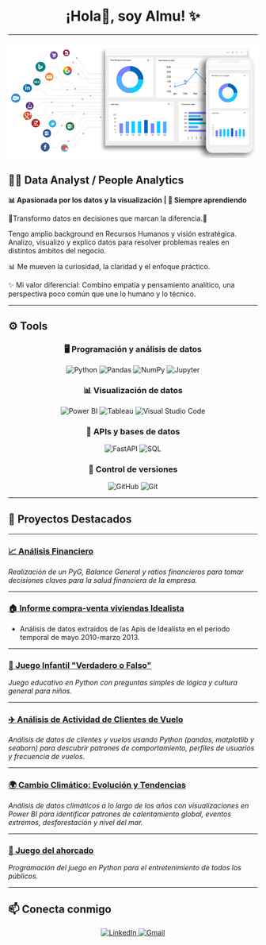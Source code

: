 <h1 align="center">
¡Hola👋, soy Almu! ✨
  </a>
</h1>
<hr/>
<p align="center">
  <!-- Reference a GIF profile image uploaded to your repo, e.g., images/profile.gif -->
  <img src="Images/Frontpage.gif" alt="Profile GIF" width="600"/>
</p>

## 👩‍💻 Data Analyst / People Analytics

**📊 Apasionada por los datos y la visualización | 🧠 Siempre aprendiendo**

🎯Transformo datos en decisiones que marcan la diferencia.🎯

Tengo amplio background en Recursos Humanos y visión estratégica. Analizo, visualizo y explico datos para resolver problemas reales en distintos ámbitos del negocio.

📊 Me mueven la curiosidad, la claridad y el enfoque práctico.

✨ Mi valor diferencial: Combino empatía y pensamiento analítico, una perspectiva poco común que une lo humano y lo técnico.

---

## ⚙️ Tools

<h3 align="center"><strong>🖥️ Programación y análisis de datos</strong></h3>
<p align="center">
  <img alt="Python" src="https://img.shields.io/badge/Python-3776AB?style=for-the-badge&logo=python&logoColor=white" />
  <img alt="Pandas" src="https://img.shields.io/badge/Pandas-150458?style=for-the-badge&logo=pandas&logoColor=white" />
  <img alt="NumPy" src="https://img.shields.io/badge/NumPy-013243?style=for-the-badge&logo=numpy&logoColor=white" />
  <img alt="Jupyter" src="https://img.shields.io/badge/Jupyter-F37626?style=for-the-badge&logo=jupyter&logoColor=white" />
</p>

<h3 align="center"><strong>📊 Visualización de datos</strong></h3>
<p align="center">
  <img alt="Power BI" src="https://img.shields.io/badge/Power%20BI-FFB900?style=for-the-badge&logo=microsoft-power-bi&logoColor=black" />
  <img alt="Tableau" src="https://img.shields.io/badge/Tableau-3E99C1?style=for-the-badge&logo=tableau&logoColor=white" />
  <img alt="Visual Studio Code" src="https://img.shields.io/badge/VS%20Code-007ACC?style=for-the-badge&logo=visual-studio-code&logoColor=white" />
</p>

<h3 align="center"><strong>🔧 APIs y bases de datos</strong></h3>

<p align="center">
  <img alt="FastAPI" src="https://img.shields.io/badge/FastAPI-009688?style=for-the-badge&logo=fastapi&logoColor=white" />
  <img alt="SQL" src="https://img.shields.io/badge/SQL-4479A1?style=for-the-badge&logo=sqlite&logoColor=white" />
</p>

<h3 align="center"><strong>🔄 Control de versiones</strong></h3>
<p align="center">
  <img alt="GitHub" src="https://img.shields.io/badge/GitHub-181717?style=for-the-badge&logo=github&logoColor=white" />
  <img alt="Git" src="https://img.shields.io/badge/Git-F05032?style=for-the-badge&logo=git&logoColor=white" />
</p>

---

## 🚀 Proyectos Destacados

---
### **[📈 Análisis Financiero](https://github.com/AlmuSF/An-lisis-financiero)**  
*Realización de un PyG, Balance General y ratios financieros para tomar decisiones claves para la salud financiera de la empresa.*

---

### **[🏠 Informe compra-venta viviendas Idealista](https://github.com/AlmuSF/Informe-compra-venta-viviendas-idealista-)**  
* Análisis de datos extraidos de las Apis de Idealista en el periodo temporal de mayo 2010-marzo 2013. 
---

### **[🎯 Juego Infantil "Verdadero o Falso"](https://github.com/AlmuSF/juego_infantil_Verdadero-Falso)**  
*Juego educativo en Python con preguntas simples de lógica y cultura general para niños.*

---

### **[✈️ Análisis de Actividad de Clientes de Vuelo](https://github.com/AlmuSF/Customer-Flight-Activity)**  
*Análisis de datos de clientes y vuelos usando Python (pandas, matplotlib y seaborn) para descubrir patrones de comportamiento, perfiles de usuarios y frecuencia de vuelos.*

---

### **[🌍 Cambio Climático: Evolución y Tendencias](https://github.com/AlmuSF/Proyecto-Climate-change)**  
*Análisis de datos climáticos a lo largo de los años con visualizaciones en Power BI para identificar patrones de calentamiento global, eventos extremos, desforestación y nivel del mar.*

---

### **[🧩 Juego del ahorcado](https://github.com/AlmuSF/Proyecto_Juego_Ahorcado)**
*Programación del juego en Python para el entretenimiento de todos los públicos.*

---
## 📫 Conecta conmigo

<p align="center">
  <a href="https://www.linkedin.com/in/almudena-sanchez-89232b1a3" target="_blank">
    <img alt="LinkedIn" src="https://img.shields.io/badge/LinkedIn-Almudena%20Sánchez-0A66C2?style=for-the-badge&logo=linkedin&logoColor=white" />
  </a>
  <a href="mailto:almudena.sanf@gmail.com">
    <img alt="Gmail" src="https://img.shields.io/badge/Gmail-almudena.sanf@gmail.com-D14836?style=for-the-badge&logo=gmail&logoColor=white" />
  </a>
</p>






